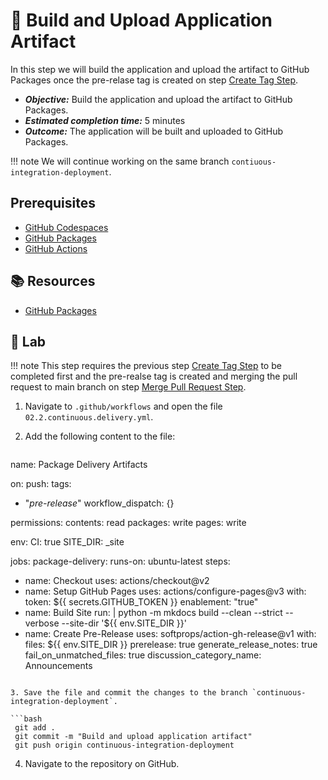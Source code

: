 # :test_tube: Build and Upload Application Artifact

In this step we will build the application and upload the artifact to GitHub Packages once the pre-relase tag is created on step [Create Tag Step](./01.md).

- _**Objective:**_ Build the application and upload the artifact to GitHub Packages.
- _**Estimated completion time:**_ 5 minutes
- _**Outcome:**_ The application will be built and uploaded to GitHub Packages.

!!! note
We will continue working on the same branch `contiuous-integration-deployment`.

## Prerequisites

- [GitHub Codespaces](#)
- [GitHub Packages](#)
- [GitHub Actions](#)

## :books: Resources

- [GitHub Packages](https://docs.github.com/en/packages/guides/about-github-container-registry)

## :pencil: Lab

!!! note
This step requires the previous step [Create Tag Step](./01.md) to be completed first and the pre-realse tag is created and merging the pull request to main branch on step [Merge Pull Request Step](./04.md).

1. Navigate to `.github/workflows` and open the file `02.2.continuous.delivery.yml`.
2. Add the following content to the file:

   ```yml
name: Package Delivery Artifacts

on:
push:
  tags:
  - "*pre-release*"
workflow_dispatch: {}

permissions:
contents: read
packages: write
pages: write

env:
CI: true
SITE_DIR: _site

jobs:
package-delivery:
  runs-on: ubuntu-latest
  steps:
  - name: Checkout
      uses: actions/checkout@v2
  - name: Setup GitHub Pages
      uses: actions/configure-pages@v3
      with:
      token: ${{ secrets.GITHUB_TOKEN }}
      enablement: "true"
  - name: Build Site
      run: |
          python -m mkdocs build --clean --strict --verbose --site-dir '${{ env.SITE_DIR }}'
  - name: Create Pre-Release
      uses: softprops/action-gh-release@v1
      with:
      files: ${{ env.SITE_DIR }}
      prerelease: true
      generate_release_notes: true
      fail_on_unmatched_files: true
      discussion_category_name: Announcements
   ```

3. Save the file and commit the changes to the branch `continuous-integration-deployment`.

   ```bash
    git add .
    git commit -m "Build and upload application artifact"
    git push origin continuous-integration-deployment
   ```

4. Navigate to the repository on GitHub.
